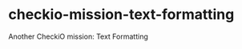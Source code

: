 ﻿checkio-mission-text-formatting
===============================

Another CheckiO mission: Text Formatting

